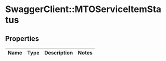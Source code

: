 # SwaggerClient::MTOServiceItemStatus

## Properties
Name | Type | Description | Notes
------------ | ------------- | ------------- | -------------


